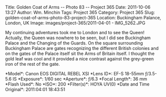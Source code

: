 Title: Golden Coat of Arms -- Photo 83 -- Project 365
Date: 2011-10-06 13:27
Author: Wm. Minchin
Tags: Project 365
Category: Project 365
Slug: golden-coat-of-arms-photo-83-project-365
Location: Buckingham Palance, London, UK
Image: images/project-365/2011-04-01 - IMG_5262.JPG

My continuing adventures took me to London and to see the Queen!
Actually, the Queen was nowhere to be seen, but I did see Buckingham
Palace and the Changing of the Guards. On the square surrounding
Buckingham Palace are gates recognizing the different British colonies
and on the gates of the Palace itself sit the Arms of Britain itself. I
thought the gold leaf was cool and it provided a nice contrast against
the grey-green iron of the rest of the gate.

<div markdown=1 class="photo-infobox">
*Model*: Canon EOS DIGITAL REBEL XSI  
*Lens ID*: EF-S 18-55mm ƒ/3.5-5.6 IS  
*Exposure*: 1/60 sec  
*Aperture*: ƒ/6.3  
*Focal Length*: 36 mm  
*Flash Used*: No  
*ISO*: 200  
*Filter(s)*: HOYA UV(0)  
*Date and Time Original*: 2011:04:01 18:43:51
</div>
